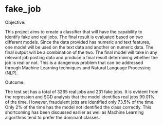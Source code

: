 # fake_job

Objective: 

This project aims to create a classifier that will have the capability to identify fake and real jobs. 
The final result is evaluated based on two different models. Since the data provided has numeric and text features, one model will be used on the 
text data and another on numeric data. The final output will be a combination of the two. The final model will take in any relevant job posting data
and produce a final result determining whether the job is real or not.
This is a dangerous problem that can be addressed through Machine Learning techniques and Natural Language Processing (NLP).

Outcome: 

The test set has a total of 3265 real jobs and 231 fake jobs. It is evident from the regression and SGD analysis that the model identifies
real jobs 99.01% of the time. However, fraudulent jobs are identified only 73.5% of the time. Only 2% of the time has the model not identified the 
class correctly. This shortcoming has been discussed earlier as well as Machine Learning algorithms tend to prefer the dominant classes.

